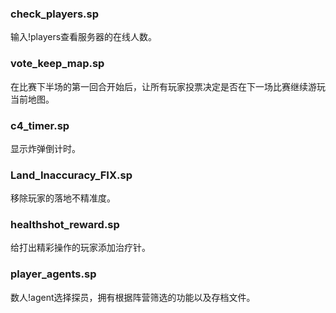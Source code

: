 ### check_players.sp

输入!players查看服务器的在线人数。

### vote_keep_map.sp

在比赛下半场的第一回合开始后，让所有玩家投票决定是否在下一场比赛继续游玩当前地图。

### c4_timer.sp

显示炸弹倒计时。

### Land_Inaccuracy_FIX.sp

移除玩家的落地不精准度。

### healthshot_reward.sp

给打出精彩操作的玩家添加治疗针。

### player_agents.sp

数人!agent选择探员，拥有根据阵营筛选的功能以及存档文件。
